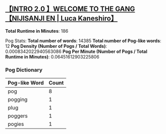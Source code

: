 ## [【INTRO 2.0 】WELCOME TO THE GANG【NIJISANJI EN | Luca Kaneshiro】](https://www.youtube.com/watch?v=jWpUiTPTfes)
**Total Runtime in Minutes**: 186

Pog Stats:
   **Total number of words**: 14385
   **Total number of Pog-like words**: 12
   **Pog Density (Number of Pogs / Total Words)**: 0.0008342022940563086
   **Pog Per Minute (Number of Pogs / Total Runtime in Minutes)**: 0.06451612903225806

### Pog Dictionary
Pog-like Word | Count
--- | ---
pog | 8
pogging | 1
plug | 1
poggers | 1
pogies | 1
